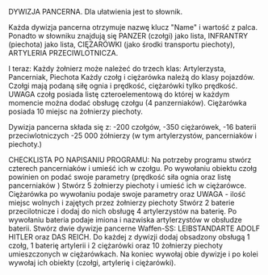 ﻿DYWIZJA PANCERNA.
Dla ułatwienia jest to słownik.

Każda dywizja pancerna otrzymuje nazwę klucz "Name" i wartość z palca.
Ponadto w słowniku znajdują się PANZER (czołgi) jako lista, INFRANTRY (piechota) jako lista, CIĘŻARÓWKI (jako środki transportu piechoty), ARTYLERIA PRZECIWLOTNICZA.

I teraz:
Każdy żołnierz może należeć do trzech klas: Artylerzysta, Pancerniak, Piechota
Każdy czołg i ciężarówka należą do klasy pojazdów. 
Czołgi mają podaną siłę ognia i prędkość, ciężarówki tylko prędkość. 
UWAGA czołg posiada listę czteroelementową do której w każdym momencie można dodać obsługę czołgu (4 panzerniaków). 
Ciężarówka posiada 10 miejsc na żołnierzy piechoty.

Dywizja pancerna składa się z:
-200 czołgów, 
-350 ciężarówek, 
-16 baterii przeciwlotniczych
-25 000 żółnierzy (w tym artylerzystów, pancerniaków i piechoty.)

CHECKLISTA PO NAPISANIU PROGRAMU:
Na potrzeby programu stwórz czterech pancerniaków i umieść ich w czołgu. Po wywołaniu obiektu czołg powinien on podać swoje parametry (prędkość siła ognia oraz listę pancerniaków )
Stwórz 5 żołnierzy piechoty i umieść ich w ciężarówce. Ciężarówka po wywołaniu podaje swoje parametry oraz UWAGA - ilość miejsc wolnych i zajętych przez żołnierzy piechoty
Stwórz 2 baterie przecilotnicze i  dodaj do nich obsługę 4 artylerzystów na baterię. Po wywołaniu bateria podaje imiona i nazwiska artylerzystów w obsłudze baterii.
Stwórz dwie dywizje pancerne Waffen-SS: LEIBSTANDARTE ADOLF HITLER oraz DAS REICH.
Do każdej z dywizji dodaj obsadzony obsługą 1 czołg, 1 baterię artylerii i 2 ciężarówki oraz 10 żołnierzy piechoty umieszczonych w ciężarówkach.
Na koniec wywołaj obie dywizje i po kolei wywołaj ich obiekty (czołgi, artylerię i ciężarówki).